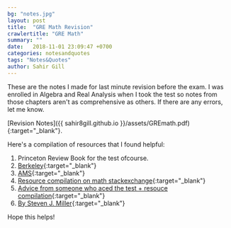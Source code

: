 ```yaml
---
bg: "notes.jpg"
layout: post
title:  "GRE Math Revision" 
crawlertitle: "GRE Math"
summary: ""
date:   2018-11-01 23:09:47 +0700
categories: notesandquotes
tags: "Notes&Quotes"
author: Sahir Gill
---
```


These are the notes I made for last minute revision before the exam. I was enrolled in Algebra and Real Analysis when I took the test so notes from those chapters aren't as comprehensive as others. If there are any errors, let me know. 

[Revision Notes]({{ sahir8gill.github.io }}/assets/GREmath.pdf){:target="_blank"}.

Here's a compilation of resources that I found helpful:

1. Princeton Review Book for the test ofcourse.
2. [Berkeley](https://guide.math.berkeley.edu/2017/03/13/gre-math-subject-test-preparation-strategies/){:target="_blank"}
3. [AMS](https://blogs.ams.org/mathmentoringnetwork/2017/04/03/tips-for-the-gre-math-subject-test/){:target="_blank"}
4. [Resource compilation on math stackexchange](https://math.stackexchange.com/questions/1922417/gre-subject-test-past-papers-books-advice){:target="_blank"}
5. [Advice from someone who aced the test + resouce compilation](http://www.mathematicsgre.com/viewtopic.php?t=4577){:target="_blank"}
6. [By Steven J. Miller](http://web.williams.edu/Mathematics/sjmiller/public_html/advice.htm#GradGRE){:target="_blank"}

Hope this helps!